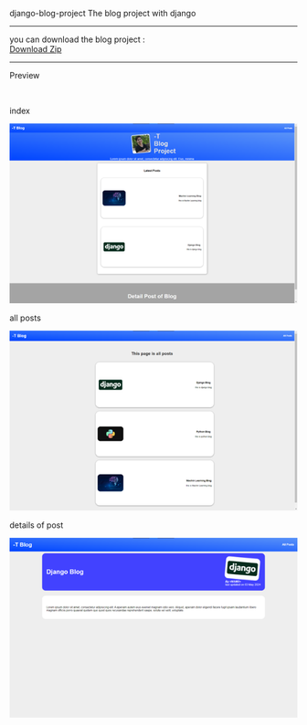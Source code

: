 django-blog-project
The blog project with django
<hr>
you can download the blog project :
 <br>
<a href="https://codeload.github.com/Seyed-ALI-Dashti/django-blog-project/zip/refs/heads/main"> Download Zip </a>

<hr>

<p> Preview </p>
<br>
<p> index </p>
<img src="https://github.com/Seyed-ALI-Dashti/django-blog-project/blob/main/blog/static/blog/images/Picture2.png" />
<br>
<p> all posts </p>
<img src="https://github.com/Seyed-ALI-Dashti/django-blog-project/blob/main/blog/static/blog/images/Picture3.png" />
<br>
<p> details of post </p>
<img src="https://github.com/Seyed-ALI-Dashti/django-blog-project/blob/main/blog/static/blog/images/Picture4.png" />
